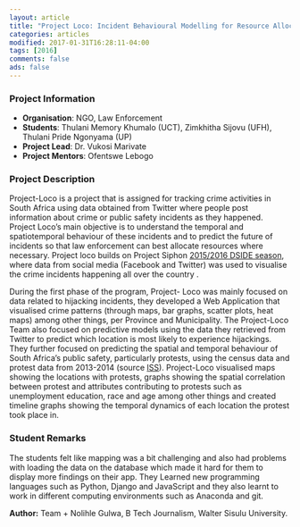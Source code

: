 ```yaml
---
layout: article
title: "Project Loco: Incident Behavioural Modelling for Resource Allocation"
categories: articles
modified: 2017-01-31T16:28:11-04:00
tags: [2016]
comments: false
ads: false
---
```



### Project Information

* **Organisation**: NGO, Law Enforcement
* **Students**: Thulani Memory Khumalo (UCT), Zimkhitha Sijovu (UFH), Thulani Pride Ngonyama (UP)
* **Project Lead**: Dr. Vukosi Marivate
* **Project Mentors**: Ofentswe Lebogo

### Project Description

Project-Loco is a project that is assigned for tracking crime activities in South Africa using data obtained from Twitter where people post information about crime or public safety incidents as they happened. Project Loco’s main objective is to understand the temporal and spatiotemporal behaviour of these incidents and to predict the future of incidents so that law enforcement can best allocate resources where necessary. Project loco builds on Project Siphon [2015/2016 DSIDE season](http://dsideweb.github.io/articles/project-siphon/), where data from social media (Facebook and Twitter) was used to visualise the crime incidents happening all over the country .

During the first phase of the program, Project- Loco was mainly focused on data related to hijacking incidents, they developed a Web Application that visualised crime patterns (through maps, bar graphs, scatter plots, heat maps) among other things, per Province and Municipality. The Project-Loco Team also focused on predictive models using the data they retrieved from Twitter to predict which location is most likely to experience hijackings. They further focused on predicting the spatial and temporal behaviour of South Africa’s public safety, particularly protests, using the census data and protest data from 2013-2014 (source [ISS](https://issafrica.org/iss-today/getting-to-the-bottom-of-what-really-drives-public-violence-in-south-africa)). Project-Loco visualised maps showing the locations with protests, graphs showing the spatial correlation between protest and attributes contributing to protests such as unemployment education, race and age among other things and created timeline graphs showing the temporal dynamics of each location the protest took place in.

### Student Remarks

The students felt like mapping was a bit challenging and also had problems with loading the data on the database which made it hard for them to display more findings on their app. They Learned new programming languages such as Python, Django and JavaScript and they also learnt to work in different computing environments such as Anaconda and git.

**Author:** Team + Nolihle Gulwa, B Tech Journalism, Walter Sisulu University.
